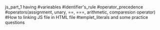 js_part_1 having
#varieables
#identifier's_rule
#operator_precedence
#operators(assignment, unary, ==, ===, arithmetic, comparesion operator)
#How to linking JS file in HTML file
#templet_literals
and some practice questions
